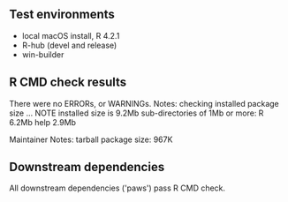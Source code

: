 ## Test environments

* local macOS install, R 4.2.1
* R-hub (devel and release)
* win-builder

## R CMD check results

There were no ERRORs, or WARNINGs.
Notes:
checking installed package size ... NOTE
  installed size is  9.2Mb
  sub-directories of 1Mb or more:
    R      6.2Mb
    help   2.9Mb

Maintainer Notes: tarball package size: 967K

## Downstream dependencies

All downstream dependencies ('paws') pass R CMD check.
